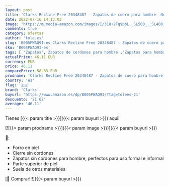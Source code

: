 ```yaml
---
layout: post
title: 'Clarks Recline Free 20348487 - Zapatos de cuero para hombre  Negro  43'
date: 2022-07-16 14:13:03
image: 'https://m.media-amazon.com/images/I/31H+2Fq9pbL._SL500_._SL400_.jpg'
comments: true
category: ofertas
author: 'tole.es'
slug: 'B005PWAQ9I-es Clarks Recline Free 20348487 - Zapatos de cuero para...'
sku: 'B005PWAQ9I-es'
tags: [ 'Zapatos','Zapatos de cordones para hombre','Zapatos para hombre','Zapatos y complementos','clarks','zapatos','🇪🇸', ]
actualPrice: 46.11 EUR
currency: EUR
price: 46.11
comparePrice: 58.83 EUR
prodname: 'Clarks Recline Free 20348487 - Zapatos de cuero para hombre  Negro  43'
country: 'es'
flag: '🇪🇸'
brand: 'Clarks'
buyurl: 'https://www.amazon.es/dp/B005PWAQ9I/?tag=tolees-21'
descuento: '21.62'
average: '46.11'
---
```


Tienes [{{< param title >}}]({{< param buyurl >}}) aqui!

[![{{< param prodname >}}]({{< param image >}})]({{< param buyurl >}})

🔎:

- Forro en piel
- Cierre sin cordones
- Zapatos sin cordones para hombre, perfectos para uso formal e informal
- Parte superior de piel
- Suela de otros materiales

[🛒 Comprar!!!]({{< param buyurl >}})
